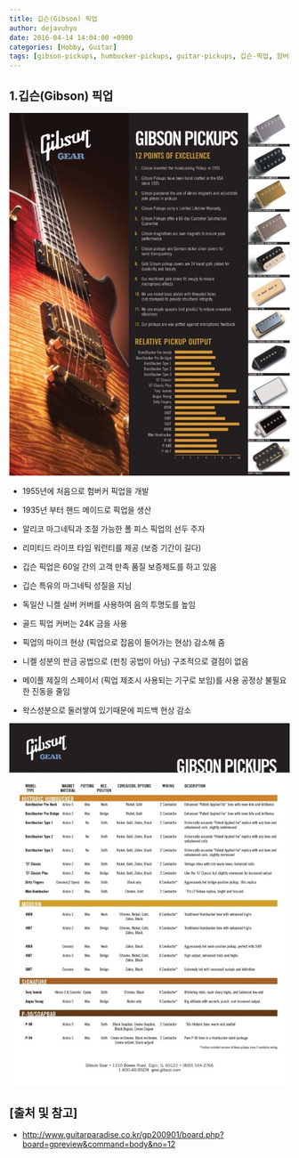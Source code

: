 ```yaml
---
title: 깁슨(Gibson) 픽업
author: dejavuhyo
date: 2016-04-14 14:04:00 +0900
categories: [Hobby, Guitar]
tags: [gibson-pickups, humbucker-pickups, guitar-pickups, 깁슨-픽업, 험버커-픽업, 기타-픽업]
---
```


## 1.깁슨(Gibson) 픽업

![gibson-pickups1](/assets/img/2016-04-14-gibson-pickups/gibson-pickups1.jpg)

* 1955년에 처음으로 험버커 픽업을 개발

* 1935년 부터 핸드 메이드로 픽업을 생산

* 알리코 마그네틱과 조절 가능한 폴 피스 픽업의 선두 주자

* 리미티드 라이프 타임 워런티를 제공 (보증 기간이 길다)

* 깁슨 픽업은 60일 간의 고객 만족 품질 보증제도를 하고 있음

* 깁슨 특유의 마그네틱 성질을 지님

* 독일산 니켈 실버 커버를 사용하여 음의 투명도를 높임

* 골드 픽업 커버는 24K 금을 사용

* 픽업의 마이크 현상 (픽업으로 잡음이 들어가는 현상) 감소해 줌

* 니켈 성분의 판금 공법으로 (펀칭 공법이 아님) 구조적으로 결점이 없음

* 메이플 제질의 스페이서 (픽업 제조시 사용되는 기구로 보임)를 사용 공정상 불필요한 진동을 줄임

* 왁스성분으로 둘러쌓여 있기때문에 피드백 현상 감소

![gibson-pickups2](/assets/img/2016-04-14-gibson-pickups/gibson-pickups2.jpg)

## [출처 및 참고]
* http://www.guitarparadise.co.kr/gp200901/board.php?board=gpreview&command=body&no=12
